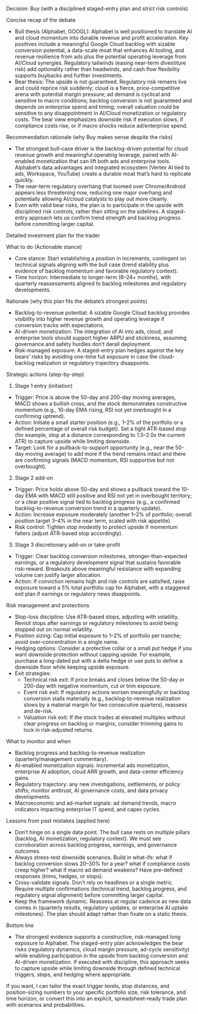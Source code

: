 Decision: Buy (with a disciplined staged-entry plan and strict risk controls)

Concise recap of the debate
- Bull thesis (Alphabet, GOOGL): Alphabet is well positioned to translate AI and cloud momentum into durable revenue and profit acceleration. Key positives include a meaningful Google Cloud backlog with sizable conversion potential, a data-scale moat that enhances AI tooling, and revenue resilience from ads plus the potential operating leverage from AI/Cloud synergies. Regulatory tailwinds (easing near-term divestiture risk) add optionality rather than headwinds, and cash flow flexibility supports buybacks and further investments.
- Bear thesis: The upside is not guaranteed. Regulatory risk remains live and could reprice risk suddenly; cloud is a fierce, price-competitive arena with potential margin pressure; ad demand is cyclical and sensitive to macro conditions; backlog conversion is not guaranteed and depends on enterprise spend and timing; overall valuation could be sensitive to any disappointment in AI/Cloud monetization or regulatory costs. The bear view emphasizes downside risk if execution slows, if compliance costs rise, or if macro shocks reduce ad/enterprise spend.

Recommendation rationale (why Buy makes sense despite the risks)
- The strongest bull-case driver is the backlog-driven potential for cloud revenue growth and meaningful operating leverage, paired with AI-enabled monetization that can lift both ads and enterprise tools. Alphabet’s data advantages and integrated ecosystem (Vertex AI tied to ads, Workspace, YouTube) create a durable moat that’s hard to replicate quickly.
- The near-term regulatory overhang that loomed over Chrome/Android appears less threatening now, reducing one major overhang and potentially allowing AI/cloud catalysts to play out more cleanly.
- Even with valid bear risks, the plan is to participate in the upside with disciplined risk controls, rather than sitting on the sidelines. A staged-entry approach lets us confirm trend strength and backlog progress before committing larger capital.

Detailed investment plan for the trader

What to do (Actionable stance)
- Core stance: Start establishing a position in increments, contingent on technical signals aligning with the bull case (trend stability plus evidence of backlog momentum and favorable regulatory context).
- Time horizon: Intermediate to longer-term (6–24+ months), with quarterly reassessments aligned to backlog milestones and regulatory developments.

Rationale (why this plan fits the debate’s strongest points)
- Backlog-to-revenue potential: A sizable Google Cloud backlog provides visibility into higher revenue growth and operating leverage if conversion tracks with expectations.
- AI-driven monetization: The integration of AI into ads, cloud, and enterprise tools should support higher ARPU and stickiness, assuming governance and safety hurdles don’t derail deployment.
- Risk-managed exposure: A staged-entry plan hedges against the key bears’ risks by avoiding one-time full exposure in case the cloud-backlog realization or regulatory trajectory disappoints.

Strategic actions (step-by-step)
1) Stage 1 entry (initiation)
- Trigger: Price is above the 50-day and 200-day moving averages, MACD shows a bullish cross, and the stock demonstrates constructive momentum (e.g., 10-day EMA rising, RSI not yet overbought in a confirming uptrend).
- Action: Initiate a small starter position (e.g., 1–2% of the portfolio or a defined percentage of overall risk budget). Set a tight ATR-based stop (for example, stop at a distance corresponding to 1.5–2.0x the current ATR) to capture upside while limiting downside.
- Target: Look for a pullback-to-support opportunity (e.g., near the 50-day moving average) to add more if the trend remains intact and there are confirming signals (MACD momentum, RSI supportive but not overbought).

2) Stage 2 add-on
- Trigger: Price holds above 50-day and shows a pullback toward the 10-day EMA with MACD still positive and RSI not yet in overbought territory; or a clear positive signal tied to backlog progress (e.g., a confirmed backlog-to-revenue conversion trend in a quarterly update).
- Action: Increase exposure moderately (another 1–2% of portfolio; overall position target 3–4% in the near term, scaled with risk appetite).
- Risk control: Tighten stop modestly to protect upside if momentum falters (adjust ATR-based stop accordingly).

3) Stage 3 discretionary add-on or take-profit
- Trigger: Clear backlog conversion milestones, stronger-than-expected earnings, or a regulatory development signal that sustains favorable risk-reward. Breakouts above meaningful resistance with expanding volume can justify larger allocation.
- Action: If conviction remains high and risk controls are satisfied, raise exposure toward a 5% total portfolio cap for Alphabet, with a staggered exit plan if earnings or regulatory news disappoints.

Risk management and protections
- Stop-loss discipline: Use ATR-based stops, adjusting with volatility. Revisit stops after earnings or regulatory milestones to avoid being stopped out on normal volatility.
- Position sizing: Cap initial exposure to 1–2% of portfolio per tranche; avoid over-concentration in a single name.
- Hedging options: Consider a protective collar or a small put hedge if you want downside protection without capping upside. For example, purchase a long-dated put with a delta hedge or use puts to define a downside floor while keeping upside exposure.
- Exit strategies: 
  - Technical risk exit: If price breaks and closes below the 50-day or 200-day with negative momentum, cut or trim exposure.
  - Event risk exit: If regulatory actions worsen meaningfully or backlog conversion stalls materially (e.g., backlog-to-revenue realization slows by a material margin for two consecutive quarters), reassess and de-risk.
  - Valuation risk exit: If the stock trades at elevated multiples without clear progress on backlog or margins, consider trimming gains to lock in risk-adjusted returns.

What to monitor and when
- Backlog progress and backlog-to-revenue realization (quarterly/management commentary).
- AI-enabled monetization signals: incremental ads monetization, enterprise AI adoption, cloud ARR growth, and data-center efficiency gains.
- Regulatory trajectory: any new investigations, settlements, or policy shifts; monitor antitrust, AI governance costs, and data privacy developments.
- Macroeconomic and ad-market signals: ad demand trends, macro indicators impacting enterprise IT spend, and capex cycles.

Lessons from past mistakes (applied here)
- Don’t hinge on a single data point. The bull case rests on multiple pillars (backlog, AI monetization, regulatory context). We must see corroboration across backlog progress, earnings, and governance outcomes.
- Always stress-test downside scenarios. Build in what-ifs: what if backlog conversion slows 20–30% for a year? what if compliance costs creep higher? what if macro ad demand weakens? Have pre-defined responses (trims, hedges, or stops).
- Cross-validate signals. Don’t rely on headlines or a single metric. Require multiple confirmations (technical trend, backlog progress, and regulatory signal alignment) before committing larger capital.
- Keep the framework dynamic. Reassess at regular cadence as new data comes in (quarterly results, regulatory updates, or enterprise AI uptake milestones). The plan should adapt rather than fixate on a static thesis.

Bottom line
- The strongest evidence supports a constructive, risk-managed long exposure to Alphabet. The staged-entry plan acknowledges the bear risks (regulatory dynamics, cloud margin pressure, ad-cycle sensitivity) while enabling participation in the upside from backlog conversion and AI-driven monetization. If executed with discipline, this approach seeks to capture upside while limiting downside through defined technical triggers, stops, and hedging where appropriate.

If you want, I can tailor the exact trigger levels, stop distances, and position-sizing numbers to your specific portfolio size, risk tolerance, and time horizon, or convert this into an explicit, spreadsheet-ready trade plan with scenarios and probabilities.